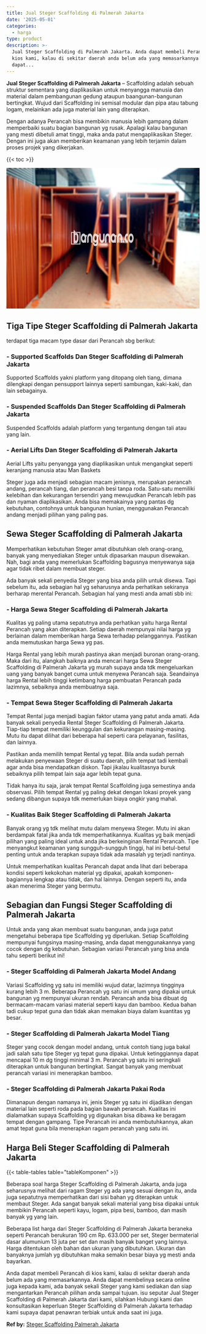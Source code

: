```yaml
---
title: Jual Steger Scaffolding di Palmerah Jakarta
date: '2025-05-01'
categories:
  - harga
type: product
description: >-
  Jual Steger Scaffolding di Palmerah Jakarta. Anda dapat membeli Perancah di
  kios kami, kalau di sekitar daerah anda belum ada yang memasarkannya. Anda
  dapat...
---
```


**Jual Steger Scaffolding di Palmerah Jakarta** – Scaffolding adalah sebuah struktur sementara yang diaplikasikan untuk menyangga manusia dan material dalam pembangunan gedung ataupun baangunan-bangunan bertingkat. Wujud dari Scaffolding ini semisal modular dan pipa atau tabung logam, melainkan ada juga material lain yang diterapkan.

Dengan adanya Perancah bisa membikin manusia lebih gampang dalam memperbaiki suatu bagian bangunan yg rusak. Apalagi kalau bangunan yang mesti dibetuli amat tinggi, maka anda patut mengaplikasikan Steger. Dengan ini juga akan memberikan keamanan yang lebih terjamin dalam proses projek yang dikerjakan.

{{< toc >}}

![Jual Steger Scaffolding di Palmerah Jakarta](/images/sewa-scaffolding-steger-25.png)

## Tiga Tipe Steger Scaffolding di Palmerah Jakarta

terdapat tiga macam type dasar dari Perancah sbg berikut:

### \- Supported Scaffolds Dan Steger Scaffolding di Palmerah Jakarta

Supported Scaffolds yakni platform yang ditopang oleh tiang, dimana dilengkapi dengan pensupport lainnya seperti sambungan, kaki-kaki, dan lain sebagainya.

### \- Suspended Scaffolds Dan Steger Scaffolding di Palmerah Jakarta

Suspended Scaffolds adalah platform yang tergantung dengan tali atau yang lain.

### \- Aerial Lifts Dan Steger Scaffolding di Palmerah Jakarta

Aerial Lifts yaitu penyangga yang diaplikasikan untuk mengangkat seperti keranjang manusia atau Man Baskets

Steger juga ada menjadi sebagian macam jenisnya, merupakan perancah andang, perancah tiang, dan perancah besi tanpa roda. Satu-satu memiliki kelebihan dan kekurangan tersendiri yang mewujudkan Perancah lebih pas dan nyaman diaplikasikan. Anda bisa memakainya yang pantas dg kebutuhan, contohnya untuk bangunan hunian, menggunakan Perancah andang menjadi pilihan yang paling pas.

## Sewa Steger Scaffolding di Palmerah Jakarta

Memperhatikan kebutuhan Steger amat dibutuhkan oleh orang-orang, banyak yang menyediakan Steger untuk dipasarkan maupun disewakan. Nah, bagi anda yang memerlukan Scaffolding bagusnya menyewanya saja agar tidak ribet dalam membuat steger.

Ada banyak sekali penyedia Steger yang bisa anda pilih untuk disewa. Tapi sebelum itu, ada sebagian hal yg seharusnya anda perhatikan sekiranya berharap merental Perancah. Sebagian hal yang mesti anda amati sbb ini:

### \- Harga Sewa Steger Scaffolding di Palmerah Jakarta

Kualitas yg paling utama sepatutnya anda perhatikan yaitu harga Rental Perancah yang akan diterapkan. Setiap daerah mempunyai nilai harga yg berlainan dalam memberikan harga Sewa terhadap pelanggannya. Pastikan anda memutuskan harga Sewa yg pas.

Harga Rental yang lebih murah pastinya akan menjadi buronan orang-orang. Maka dari itu, alangkah baiknya anda mencari harga Sewa Steger Scaffolding di Palmerah Jakarta yg murah supaya anda tdk mengeluarkan uang yang banyak banget cuma untuk menyewa Perancah saja. Seandainya harga Rental lebih tinggi ketimbang harga pembuatan Perancah pada lazimnya, sebaiknya anda membuatnya saja.

### \- Tempat Sewa Steger Scaffolding di Palmerah Jakarta

Tempat Rental juga menjadi bagian faktor utama yang patut anda amati. Ada banyak sekali penyedia Rental Steger Scaffolding di Palmerah Jakarta. Tiap-tiap tempat memiliki keunggulan dan kekurangan masing-masing. Mutu itu dapat dilihat dari beberapa hal seperti cara pelayanan, fasilitas, dan lainnya.

Pastikan anda memilih tempat Rental yg tepat. Bila anda sudah pernah melakukan penyewaan Steger di suatu daerah, pilih tempat tadi kembali agar anda bisa mendapatkan diskon. Tapi jikalau kualitasnya buruk sebaiknya pilih tempat lain saja agar lebih tepat guna.

Tidak hanya itu saja, jarak tempat Rental Scaffolding juga semestinya anda observasi. Pilih tempat Rental yg paling dekat dengan lokasi proyek yang sedang dibangun supaya tdk memerlukan biaya ongkir yang mahal.

### \- Kualitas Baik Steger Scaffolding di Palmerah Jakarta

Banyak orang yg tdk melihat mutu dalam menyewa Steger. Mutu ini akan berdampak fatal jika anda tdk memperhatikannya. Kualitas yg baik menjadi pilihan yang paling ideal untuk anda jika berkeinginan Rental Perancah. Tipe menyangkut keamanan yang sungguh-sungguh tinggi, hal ini betul-betul penting untuk anda terapkan supaya tidak ada masalah yg terjadi nantinya.

Untuk memperhatikan kualitas Perancah dapat anda lihat dari beberapa kondisi seperti kekokohan material yg dipakai, apakah komponen-bagiannya lengkap atau tidak, dan hal lainnya. Dengan seperti itu, anda akan menerima Steger yang bermutu.

## Sebagian dan Fungsi Steger Scaffolding di Palmerah Jakarta

Untuk anda yang akan membuat suatu bangunan, anda juga patut mengetahui beberapa tipe Scaffolding yg diperlukan. Setiap Scaffolding mempunyai fungsinya masing-masing, anda dapat menggunakannya yang cocok dengan dg kebutuhan. Sebagian variasi Perancah yang bisa anda tahu seperti berikut ini!

### \- Steger Scaffolding di Palmerah Jakarta Model Andang

Variasi Scaffolding yg satu ini memiliki wujud datar, lazimnya tingginya kurang lebih 3 m. Beberapa Perancah yg satu ini umum yang dipakai untuk bangunan yg mempunyai ukuran rendah. Perancah anda bisa dibuat dg bermacam-macam variasi material seperti kayu dan bamboo. Kedua bahan tadi cukup tepat guna dan tidak akan memakan biaya dalam kuantitas yg besar.

### \- Steger Scaffolding di Palmerah Jakarta Model Tiang

Steger yang cocok dengan model andang, untuk contoh tiang juga bakal jadi salah satu tipe Steger yg tepat guna dipakai. Untuk ketinggiannya dapat mencapai 10 m dg tinggi minimal 3 m. Perancah yg satu ini seringkali diterapkan untuk bangunan bertingkat. Sangat banyak yang membuat perancah variasi ini menerapkan bamboo.

### \- Steger Scaffolding di Palmerah Jakarta Pakai Roda

Dimanapun dengan namanya ini, jenis Steger yg satu ini dijadikan dengan material lain seperti roda pada bagian bawah perancah. Kualitas ini dialamatkan supaya Scaffolding yg digunakan bisa dibawa ke beragam tempat dengan gampang. Tipe Perancah ini anda membutuhkannya, akan amat tepat guna bila menerapkan ragam perancah yang satu ini.

## Harga Beli Steger Scaffolding di Palmerah Jakarta

{{< table-tables table="tableKomponen" >}}

Beberapa soal harga Steger Scaffolding di Palmerah Jakarta, anda juga seharusnya melihat dari ragam Steger yg ada yang sesuai dengan itu, anda juga sepatutnya memperhatikan dari sisi bahan yg diterapkan untuk membaut Steger. Ada sangat banyak sekali material yang bisa dipakai untuk membikin Perancah seperti kayu, logam, pipa besi, bamboo, dan masih banyak yg yang lain.

Beberapa list harga dari Steger Scaffolding di Palmerah Jakarta beraneka seperti Perancah berukuran 190 cm Rp. 633.000 per set, Steger bermaterial dasar alumunium 13 juta per set dan masih banyak banget yang lainnya. Harga ditentukan oleh bahan dan ukuran yang dibutuhkan. Ukuran dan banyaknya jumlah yg dibutuhkan maka semakin besar biaya yg mesti anda bayarkan.

Anda dapat membeli Perancah di kios kami, kalau di sekitar daerah anda belum ada yang memasarkannya. Anda dapat membelinya secara online juga kepada kami, ada banyak sekali Steger yang kami sediakan dan siap mengantarkan Perancah pilihan anda sampai tujuan. isu seputar Jual Steger Scaffolding di Palmerah Jakarta dari kami, silahkan Hubungi kami dan konsultasikan keperluan Steger Scaffolding di Palmerah Jakarta terhadap kami supaya dapat penawran terbiak untuk anda saat ini juga.

**Ref by:** [Steger Scaffolding Palmerah Jakarta](https://id.wikipedia.org/wiki/Steger)
